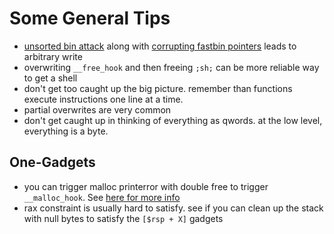 # Some General Tips
- [unsorted bin attack](https://github.com/shellphish/how2heap/blob/master/glibc_2.26/unsorted_bin_attack.c) along with [corrupting fastbin pointers](https://github.com/shellphish/how2heap/blob/master/glibc_2.25/fastbin_dup_into_stack.c) leads to arbitrary write
- overwriting `__free_hook` and then freeing `;sh;` can be more reliable way to get a shell
- don't get too caught up the big picture. remember than functions execute instructions one line at a time. 
- partial overwrites are very common
- don't get caught up in thinking of everything as qwords. at the low level, everything is a byte. 

## One-Gadgets
- you can trigger malloc printerror with double free to trigger `__malloc_hook`. See [here for more info](https://blog.osiris.cyber.nyu.edu/2017/09/30/csaw-ctf-2017-auir/)
- rax constraint is usually hard to satisfy. see if you can clean up the stack with null bytes to satisfy the `[$rsp + X]` gadgets
